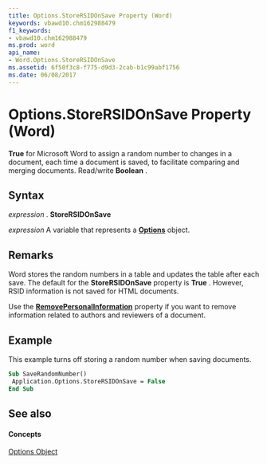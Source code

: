 ```yaml
---
title: Options.StoreRSIDOnSave Property (Word)
keywords: vbawd10.chm162988479
f1_keywords:
- vbawd10.chm162988479
ms.prod: word
api_name:
- Word.Options.StoreRSIDOnSave
ms.assetid: 6f50f3c8-f775-d9d3-2cab-b1c99abf1756
ms.date: 06/08/2017
---
```



# Options.StoreRSIDOnSave Property (Word)

 **True** for Microsoft Word to assign a random number to changes in a document, each time a document is saved, to facilitate comparing and merging documents. Read/write **Boolean** .


## Syntax

 _expression_ . **StoreRSIDOnSave**

 _expression_ A variable that represents a **[Options](options-object-word.md)** object.


## Remarks

Word stores the random numbers in a table and updates the table after each save. The default for the  **StoreRSIDOnSave** property is **True** . However, RSID information is not saved for HTML documents.

Use the  **[RemovePersonalInformation](document-removepersonalinformation-property-word.md)** property if you want to remove information related to authors and reviewers of a document.


## Example

This example turns off storing a random number when saving documents.


```vb
Sub SaveRandomNumber() 
 Application.Options.StoreRSIDOnSave = False 
End Sub
```


## See also


#### Concepts


[Options Object](options-object-word.md)


